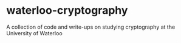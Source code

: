 # waterloo-cryptography
A collection of code and write-ups on studying cryptography at the University of Waterloo
